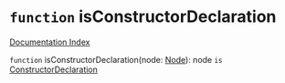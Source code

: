# `function` isConstructorDeclaration

[Documentation Index](../README.md)

`function` isConstructorDeclaration(node: [Node](../private.interface.Node/README.md)): node `is` [ConstructorDeclaration](../private.interface.ConstructorDeclaration/README.md)